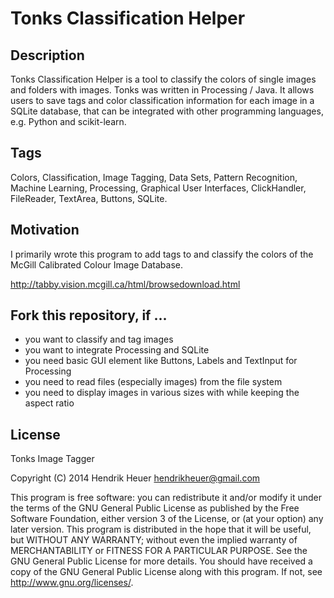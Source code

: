 Tonks Classification Helper
==============

Description
--------------

Tonks Classification Helper is a tool to classify the colors of single images and folders with images. Tonks was written in Processing / Java. It allows users to save tags and color classification information for each image in a SQLite database, that can be integrated with other programming languages, e.g. Python and scikit-learn.

Tags
--------------
Colors, Classification, Image Tagging, Data Sets, Pattern Recognition, Machine Learning, Processing, Graphical User Interfaces, ClickHandler, FileReader, TextArea, Buttons, SQLite.

Motivation
--------------

I primarily wrote this program to add tags to and classify the colors of the McGill Calibrated Colour Image Database. 

http://tabby.vision.mcgill.ca/html/browsedownload.html

Fork this repository, if ...
--------------

- you want to classify and tag images
- you want to integrate Processing and SQLite
- you need basic GUI element like Buttons, Labels and TextInput for Processing
- you need to read files (especially images) from the file system
- you need to display images in various sizes with while keeping the aspect ratio

License
--------------

Tonks Image Tagger

Copyright (C) 2014 Hendrik Heuer <hendrikheuer@gmail.com>

This program is free software: you can redistribute it and/or modify it under the terms of the GNU General Public License as published by the Free Software Foundation, either version 3 of the License, or (at your option) any later version. This program is distributed in the hope that it will be useful, but WITHOUT ANY WARRANTY; without even the implied warranty of MERCHANTABILITY or FITNESS FOR A PARTICULAR PURPOSE.  See the GNU General Public License for more details. You should have received a copy of the GNU General Public License along with this program. If not, see <http://www.gnu.org/licenses/>.

